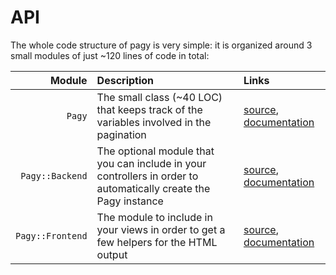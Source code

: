 # API

The whole code structure of pagy is very simple: it is organized around 3 small modules of just ~120 lines of code in total:

| Module | Description | Links |
| ---:   | :---        | :---  |
| `Pagy` | The small class (~40 LOC) that keeps track of the variables involved in the pagination | [source](https://github.com/ddnexus/pagy/blob/master/lib/pagy.rb), [documentation](/pagy/api/pagy) |
| `Pagy::Backend` | The optional module that you can include in your controllers in order to automatically create the Pagy instance | [source](https://github.com/ddnexus/pagy/blob/master/lib/pagy/backend.rb), [documentation](/pagy/api/backend) |
| `Pagy::Frontend` | The module to include in your views in order to get a few helpers for the HTML output | [source](https://github.com/ddnexus/pagy/blob/master/lib/pagy/frontend.rb), [documentation](/pagy/api/frontend) |
